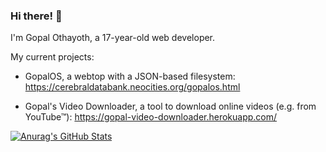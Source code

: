 ### Hi there! 👋

I'm Gopal Othayoth, a 17-year-old web developer.

My  current projects:

- GopalOS, a webtop with a JSON-based filesystem: <https://cerebraldatabank.neocities.org/gopalos.html>

- Gopal's Video Downloader, a tool to download online videos (e.g. from YouTube&trade;): <https://gopal-video-downloader.herokuapp.com/>

[![Anurag's GitHub Stats](https://github-readme-stats.vercel.app/api?username=CerebralDatabank)](https://github.com/anuraghazra/github-readme-stats)
